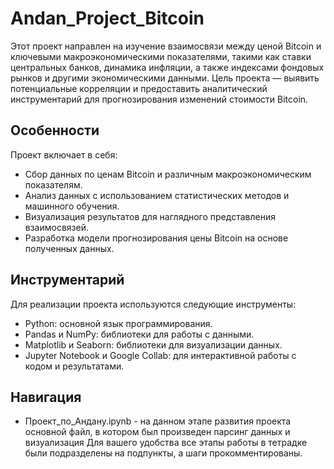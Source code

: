 # Andan_Project_Bitcoin

Этот проект направлен на изучение взаимосвязи между ценой Bitcoin и ключевыми макроэкономическими показателями, такими как ставки центральных банков, динамика инфляции, а также индексами фондовых рынков и другими экономическими данными. Цель проекта — выявить потенциальные корреляции и предоставить аналитический инструментарий для прогнозирования изменений стоимости Bitcoin.

## Особенности

Проект включает в себя:
- Сбор данных по ценам Bitcoin и различным макроэкономическим показателям.
- Анализ данных с использованием статистических методов и машинного обучения.
- Визуализация результатов для наглядного представления взаимосвязей.
- Разработка модели прогнозирования цены Bitcoin на основе полученных данных.

## Инструментарий

Для реализации проекта используются следующие инструменты:
- Python: основной язык программирования.
- Pandas и NumPy: библиотеки для работы с данными.
- Matplotlib и Seaborn: библиотеки для визуализации данных.
- Jupyter Notebook и Google Collab: для интерактивной работы с кодом и результатами.

## Навигация
- Проект_по_Андану.ipynb - на данном этапе развития проекта основной файл, в котором был произведен парсинг данных и визуализация
Для вашего удобства все этапы работы в тетрадке были подразделены на подпункты, а шаги прокомментированы.
